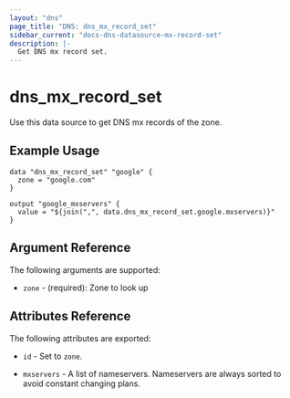 ```yaml
---
layout: "dns"
page_title: "DNS: dns_mx_record_set"
sidebar_current: "docs-dns-datasource-mx-record-set"
description: |-
  Get DNS mx record set.
---
```


# dns_mx_record_set

Use this data source to get DNS mx records of the zone.

## Example Usage

```hcl
data "dns_mx_record_set" "google" {
  zone = "google.com"
}

output "google_mxservers" {
  value = "${join(",", data.dns_mx_record_set.google.mxservers)}"
}
```

## Argument Reference

The following arguments are supported:

 * `zone` - (required): Zone to look up

## Attributes Reference

The following attributes are exported:

 * `id` - Set to `zone`.

 * `mxservers` - A list of nameservers. Nameservers are always sorted to avoid constant changing plans.
